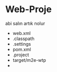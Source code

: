 # Web-Proje

abi salın artık nolur

- web.xml 
- .classpath 
- .settings 
- pom.xml 
- .project
- target/m2e-wtp 
- 
